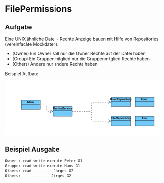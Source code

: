 # FilePermissions

## Aufgabe
Eine UNIX ähnliche Datei - Rechte Anzeige bauen mit Hilfe von Repositories (vereinfachte Mockdaten).
- (Owner) Ein Owner soll nur die Owner Rechte auf der Datei haben
- (Group) Ein Gruppenmitglied nur die Gruppenmitglied Rechte haben
- (Others) Andere nur andere Rechte haben

Beispiel Aufbau:

![img.png](img.png)

## Beispiel Ausgabe
```
Owner : read write execute Peter G1
Gruppe: read write execute Hans G1
Others: read --- ---  Jörges G2
Others: --- --- ---  Jörges G2
```